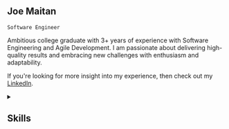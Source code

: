 <!-- Name -->
## Joe Maitan

<!-- Below is my current job title and a brief description of who I am -->
`Software Engineer`

Ambitious college graduate with 3+ years of experience with Software Engineering and Agile Development. I am passionate about delivering high-quality results and embracing new challenges with enthusiasm and adaptability. 

If you're looking for more insight into my experience, then check out my [LinkedIn](https://linkedin.com/in/joe-maitan).

<!-- These sections are going to hold different parts of my skillsets -->
<details>
  <summary><h2>Skills</h2></summary>

  <h3>Programming Languages</h3>
  <p>
    <a href="https://github.com/joe-maitan/Network-Overlay"><img src="https://img.shields.io/badge/java-%23ED8B00.svg?style=for-the-badge&logo=openjdk&logoColor=white" alt ="Java"/></a>
    <a href="https://github.com/joe-maitan/Tic-tac-toe-app"><img src="https://img.shields.io/badge/python-3670A0?style=for-the-badge&logo=python&logoColor=ffdd54" alt ="Python"/></a>
    <a href="https://github.com/joe-maitan"><img src="https://img.shields.io/badge/c-%2300599C.svg?style=for-the-badge&logo=c&logoColor=white" alt ="C"/></a>
    <a href="https://github.com/joe-maitan"><img src="https://img.shields.io/badge/c++-%2300599C.svg?style=for-the-badge&logo=c%2B%2B&logoColor=white" alt ="C++"/></a>
  </p>
  <p>
    <a href=""><img src="https://img.shields.io/badge/html5-%23E34F26.svg?style=for-the-badge&logo=html5&logoColor=white" alt ="HTML"/></a>
    <a href=""><img src="https://img.shields.io/badge/javascript-%23323330.svg?style=for-the-badge&logo=javascript&logoColor=%23F7DF1E" alt ="JavaScript"/></a>
    <a href=""><img src="https://img.shields.io/badge/react-%2320232a.svg?style=for-the-badge&logo=react&logoColor=%2361DAFB" alt ="React"/></a>
  </p>

  <h3>Machine Learning</h3>
  <p>
    <a><img src="https://img.shields.io/badge/Keras-%23D00000.svg?style=for-the-badge&logo=Keras&logoColor=white" alt="Keras"/></a>
    <a><img src="https://img.shields.io/badge/Matplotlib-%23ffffff.svg?style=for-the-badge&logo=Matplotlib&logoColor=black" alt="Matplotlib"/></a>
    <a><img src="https://img.shields.io/badge/numpy-%23013243.svg?style=for-the-badge&logo=numpy&logoColor=white" alt="NumPy"/></a>
    <a><img src="https://img.shields.io/badge/pandas-%23150458.svg?style=for-the-badge&logo=pandas&logoColor=white" alt="Pandas"/></a>
    <a><img src="https://img.shields.io/badge/scikit--learn-%23F7931E.svg?style=for-the-badge&logo=scikit-learn&logoColor=white" alt="scikit-learn"/></a>
    <a><img src="https://img.shields.io/badge/TensorFlow-%23FF6F00.svg?style=for-the-badge&logo=TensorFlow&logoColor=white" alt="TensorFlow"/></a>
  </p>

  <h3>Cloud Technologies</h3>
  <p>
    

  </p>

  <h3>Software and Tools</h3>
  <p>
    <a><img src="https://img.shields.io/badge/Kubernetes-326CE5?style=for-the-badge&logo=Kubernetes&logoColor=white" alt ="Kubernetes"/></a>
    <a><img src="https://img.shields.io/badge/Docker-2496ED?logo=docker&logoColor=white&style=for-the-badge" alt ="Docker"/></a>
    <a><img src="https://img.shields.io/badge/Linux-FCC624?style=for-the-badge&logo=linux&logoColor=black" alt ="Linux"/></a>
    <a><img src="https://img.shields.io/badge/MongoDB-%234ea94b.svg?style=for-the-badge&logo=mongodb&logoColor=white" alt ="MongoDB"/></a>
    <a><img src="https://img.shields.io/badge/MariaDB-003545?style=for-the-badge&logo=mariadb&logoColor=white" alt ="MariaDB"/></a>
    <a><img src="https://img.shields.io/badge/Postman-FF6C37?style=for-the-badge&logo=postman&logoColor=white" alt ="Postman"/></a>
    <a><img src="https://img.shields.io/badge/Apache%20Spark-FDEE21?style=flat-square&logo=apachespark&logoColor=black" alt ="Spark"/></a>
    <a><img src="https://img.shields.io/badge/apachemaven-C71A36.svg?style=for-the-badge&logo=apachemaven&logoColor=white" alt ="Maven"/></a>
    <a><img src="https://img.shields.io/badge/flask-%23000.svg?style=for-the-badge&logo=flask&logoColor=white" alt ="Flask"/></a>
    <a><img src="https://img.shields.io/badge/Gradle-02303A.svg?style=for-the-badge&logo=Gradle&logoColor=white" alt ="Gradle"/></a>
  </p>

  <h3>IDEs</h3>
  <p>
    <a href="https://code.visualstudio.com/"><img src="https://img.shields.io/badge/Visual%20Studio%20Code-0078d7.svg?style=for-the-badge&logo=visual-studio-code&logoColor=white" alt ="VS Code"/></a>
    <a href="https://www.jetbrains.com/idea/"><img src="https://img.shields.io/badge/IntelliJIDEA-000000.svg?style=for-the-badge&logo=intellij-idea&logoColor=white" alt ="ItelliJ IDEA"/></a>
    <a href="https://www.jetbrains.com/clion/"><img src="https://img.shields.io/badge/CLion-black?style=for-the-badge&logo=clion&logoColor=white" alt ="CLion"/></a>
    <a href="https://eclipseide.org/"><img src="https://img.shields.io/badge/Eclipse-FE7A16.svg?style=for-the-badge&logo=Eclipse&logoColor=white" alt ="Eclipse"/></a>
    <a href="https://www.vim.org/"><img src="https://img.shields.io/badge/VIM-%2311AB00.svg?style=for-the-badge&logo=vim&logoColor=white" alt ="VIM"/></a>
  </p>
</details>
